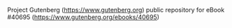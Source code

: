 Project Gutenberg (https://www.gutenberg.org) public repository for eBook #40695 (https://www.gutenberg.org/ebooks/40695)
